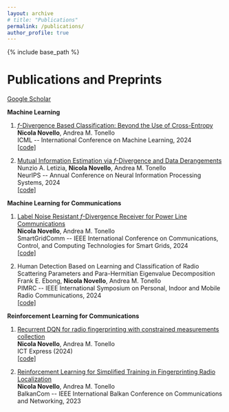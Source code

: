 ```yaml
---
layout: archive
# title: "Publications"
permalink: /publications/
author_profile: true
---
```



{% include base_path %}

Publications and Preprints 
======
[Google Scholar](https://scholar.google.com/citations?user=4PPM0GkAAAAJ&hl=en)

**Machine Learning**
1. [$f$-Divergence Based Classification: Beyond the Use of Cross-Entropy](https://proceedings.mlr.press/v235/novello24a.html)             
**Nicola Novello**, Andrea M. Tonello                                      
ICML -- International Conference on Machine Learning, 2024                     
[[code]](https://github.com/nicolaNovello/discriminative-classification-fDiv)

2. [Mutual Information Estimation via $f$-Divergence and Data Derangements](https://arxiv.org/abs/2305.20025)                      
Nunzio A. Letizia, **Nicola Novello**, Andrea M. Tonello       
NeurIPS -- Annual Conference on Neural Information Processing Systems, 2024                                                             
[[code]](https://github.com/nicolaNovello/fDIME)


**Machine Learning for Communications**

1. [Label Noise Resistant $f$-Divergence Receiver for Power Line Communications](https://ieeexplore.ieee.org/abstract/document/10738036)                      
**Nicola Novello**, Andrea M. Tonello                                      
SmartGridComm -- IEEE International Conference on Communications, Control, and Computing Technologies for Smart Grids, 2024                     
[[code]](https://github.com/nicolaNovello/label-noise-PLC)

2. Human Detection Based on Learning and Classification of Radio Scattering Parameters and Para-Hermitian Eigenvalue Decomposition                       
Frank E. Ebong, **Nicola Novello**, Andrea M. Tonello                                      
PIMRC -- IEEE International Symposium on Personal, Indoor and Mobile Radio Communications, 2024                     
[[code]](https://github.com/nicolaNovello/S-PBHD)




**Reinforcement Learning for Communications**

1. [Recurrent DQN for radio fingerprinting with constrained measurements collection](https://www.sciencedirect.com/science/article/pii/S2405959524000882)                      
**Nicola Novello**, Andrea M. Tonello                                      
ICT Express (2024)                    
[[code]](https://github.com/nicolaNovello/Iterative-Intelligent-Sampling)

2. [Reinforcement Learning for Simplified Training in Fingerprinting Radio Localization](https://ieeexplore.ieee.org/abstract/document/10167948)                          
**Nicola Novello**, Andrea M. Tonello                                      
BalkanCom -- IEEE International Balkan Conference on Communications and Networking, 2023                     


